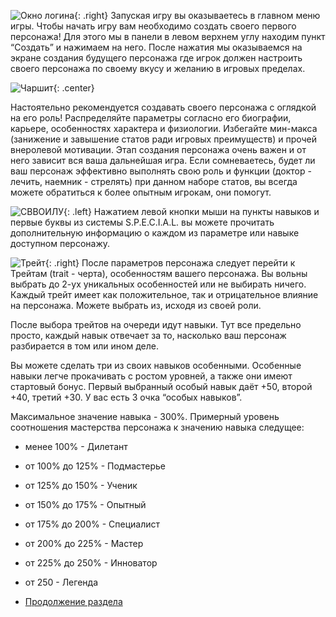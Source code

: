  ![Окно логина](https://snag.gy/5AQBIF.jpg){: .right} Запуская игру вы оказываетесь в главном меню игры. Чтобы начать игру вам необходимо создать своего первого персонажа! Для этого мы в панели в левом верхнем углу находим пункт “Создать” и нажимаем на него.
 После нажатия мы оказываемся на экране создания будущего персонажа где игрок должен настроить своего персонажа по своему вкусу и желанию в игровых пределах.
 
  ![Чаршит](https://snag.gy/CDxQlL.jpg){: .center}
  
Настоятельно рекомендуется создавать своего персонажа с оглядкой на его роль! Распределяйте параметры согласно его биографии, карьере, особенностях характера и физиологии. Избегайте мин-макса (занижение и завышение статов ради игровых преимуществ) и прочей внеролевой мотивации. Этап создания персонажа очень важен и от него зависит вся ваша дальнейшая игра. Если сомневаетесь, будет ли ваш персонаж эффективно выполнять свою роль и функции (доктор - лечить, наемник - стрелять) при данном наборе статов, вы всегда можете обратиться к более опытным игрокам, они помогут.

 ![СВВОИЛУ](https://snag.gy/76DByc.jpg){: .left} Нажатием левой кнопки мыши на пункты навыков и первые буквы из системы S.P.E.C.I.A.L. вы можете прочитать дополнительную информацию о каждом из параметре или навыке доступном персонажу.
 
 ![Трейт](https://snag.gy/6lEHYo.jpg){: .right} После параметров персонажа следует перейти к Трейтам (trait - черта), особенностям вашего персонажа. Вы вольны выбрать до 2-ух уникальных особенностей или не выбирать ничего. Каждый трейт имеет как положительное, так и отрицательное влияние на персонажа. Можете выбрать из, исходя из своей роли.

После выбора трейтов на очереди идут навыки. Тут все предельно просто, каждый навык отвечает за то, насколько ваш персонаж разбирается в том или ином деле.

Вы можете сделать три из своих навыков особенными. Особенные навыки легче прокачивать с ростом уровней, а также они имеют стартовый бонус. Первый выбранный особый навык даёт +50, второй +40, третий +30. У вас есть 3 очка “особых навыков”. 

Максимальное значение навыка - 300%. Примерный уровень соотношения мастерства персонажа к значению навыка следущее:
- менее 100% - Дилетант
- от 100% до 125% - Подмастерье
- от 125% до 150% - Ученик
- от 150% до 175% - Опытный
- от 175% до 200% - Специалист
- от 200% до 225% - Мастер
- от 225% до 250% - Инноватор
- от 250 - Легенда

- [Продолжение раздела](/info/start/reg2)
